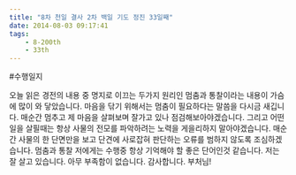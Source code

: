 ```yaml
---
title: "8차 천일 결사 2차 백일 기도 정진 33일째"
date: 2014-08-03 09:17:41
tags:
    - 8-200th
    - 33th
---
```


#수행일지

오늘 읽은 경전의 내용 중 명지로 이끄는 두가지 원리인 멈춤과 통찰이라는 내용이 가슴에 많이 와 닿았습니다. 마음을 닦기 위해서는 멈춤이 필요하다는 말씀을 다시금 새깁니다. 매순간 멈추고 제 마음을 살펴보며 잘가고 있나 점검해보아야겠습니다. 그리고 어떤 일을 살필때는 항상 사물의 전모를 파악하려는 노력을 게을리하지 말아야겠습니다. 매순간 사물의 한 단면만을 보고 단견에 사로잡혀 판단하는 오류를 범하지 않도록 조심하겠습니다. 멈춤과 통찰 저에게는 수행중 항상 기억해야 할 좋은 단어인것 같습니다. 저는 잘 살고 있습니다. 아무 부족함이 없습니다. 감사합니다. 부처님!
